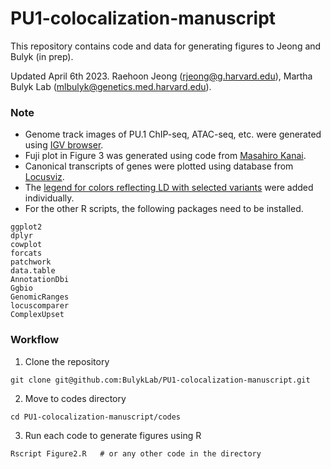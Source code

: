 # PU1-colocalization-manuscript
This repository contains code and data for generating figures to Jeong and Bulyk (in prep).

Updated April 6th 2023. Raehoon Jeong (rjeong@g.harvard.edu), Martha Bulyk Lab (mlbulyk@genetics.med.harvard.edu).


### Note
- Genome track images of PU.1 ChIP-seq, ATAC-seq, etc. were generated using <a href="https://software.broadinstitute.org/software/igv/">IGV browser</a>.
- Fuji plot in Figure 3 was generated using code from <a href="https://github.com/mkanai/fujiplot">Masahiro Kanai</a>.
- Canonical transcripts of genes were plotted using database from <a href="https://github.com/mkanai/locusviz/tree/master/inst/extdata">Locusviz</a>.  
- The <a href="https://github.com/BulykLab/PU1-colocalization-manuscript/blob/main/figures/r2_panel.pdf">legend for colors reflecting LD with selected variants</a> were added individually.
- For the other R scripts, the following packages need to be installed.
```
ggplot2
dplyr
cowplot
forcats
patchwork
data.table
AnnotationDbi
Ggbio
GenomicRanges
locuscomparer
ComplexUpset
```

### Workflow
1) Clone the repository
```
git clone git@github.com:BulykLab/PU1-colocalization-manuscript.git
```
2) Move to codes directory
```
cd PU1-colocalization-manuscript/codes
```
3) Run each code to generate figures using R
```
Rscript Figure2.R   # or any other code in the directory
```
